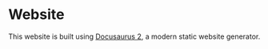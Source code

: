 # Website

This website is built using [Docusaurus 2](https://v2.docusaurus.io/), a modern static website generator.
